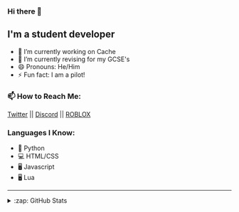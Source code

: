### Hi there 👋

## I'm a student developer

- 🔭 I’m currently working on Cache
- 🌱 I’m currently revising for my GCSE's
- 😄 Pronouns: He/Him
- ⚡ Fun fact: I am a pilot!

### 📫 How to Reach Me:
[Twitter](https://www.twitter.com/wotanut1) || [Discord](https://www.discord.com/invite/G993wHvy5d) || [ROBLOX](https://www.roblox.com/groups/9168518/Wotanut-Studios#!/about)


### Languages I Know:
- 🐍 Python
- 💻 HTML/CSS
- 🖥️ Javascript
- 🖥️ Lua
---

<details>
  <summary>:zap: GitHub Stats</summary>

  <img align="left" alt="wotanut's GitHub Stats" src="https://github-readme-stats.codestackr.vercel.app/api?username=wotanut&show_icons=true&hide_border=true&theme=radical" />

</details>
